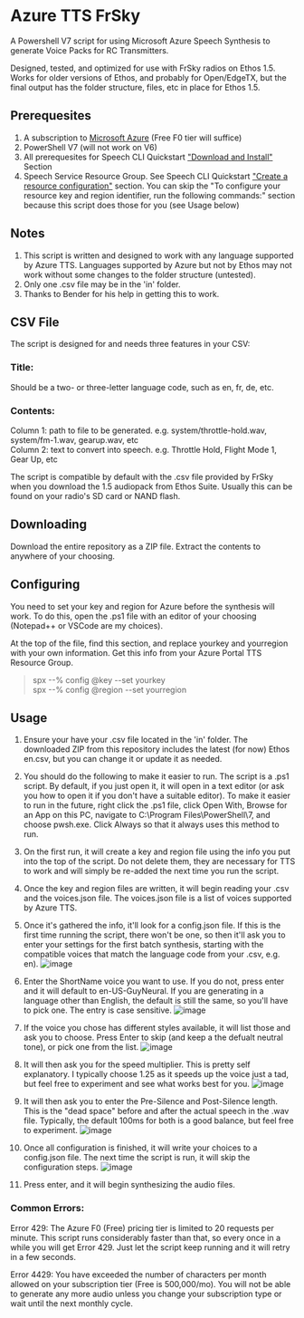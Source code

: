 # Azure TTS FrSky
A Powershell V7 script for using Microsoft Azure Speech Synthesis to generate Voice Packs for RC Transmitters.  

Designed, tested, and optimized for use with FrSky radios on Ethos 1.5.  Works for older versions of Ethos, and probably for Open/EdgeTX, but the final output has the folder structure, files, etc in place for Ethos 1.5.

## Prerequesites
1. A subscription to [Microsoft Azure](https://azure.microsoft.com/en-us/products/ai-services/text-to-speech) (Free F0 tier will suffice)<br>
2. PowerShell V7 (will not work on V6)
3. All prerequesites for Speech CLI Quickstart ["Download and Install"](https://learn.microsoft.com/en-us/azure/ai-services/speech-service/spx-basics?tabs=windowsinstall%2Cterminal#download-and-install) Section<br>
4. Speech Service Resource Group.  See Speech CLI Quickstart ["Create a resource configuration"](https://learn.microsoft.com/en-us/azure/ai-services/speech-service/spx-basics?tabs=windowsinstall%2Cterminal#create-a-resource-configuration) section.  You can skip the "To configure your resource key and region identifier, run the following commands:" section because this script does those for you (see Usage below)

## Notes
1. This script is written and designed to work with any language supported by Azure TTS.  Languages supported by Azure but not by Ethos may not work without some changes to the folder structure (untested).
2. Only one .csv file may be in the 'in' folder.
3. Thanks to Bender for his help in getting this to work.

## CSV File
The script is designed for and needs three features in your CSV:<br>
### Title: 
Should be a two- or three-letter language code, such as en, fr, de, etc.<br>

### Contents:<br>
Column 1: path to file to be generated.  e.g. system/throttle-hold.wav, system/fm-1.wav, gearup.wav, etc<br>
Column 2: text to convert into speech.  e.g. Throttle Hold, Flight Mode 1, Gear Up, etc<br>

The script is compatible by default with the .csv file provided by FrSky when you download the 1.5 audiopack from Ethos Suite.  Usually this can be found on your radio's SD card or NAND flash.<br>

## Downloading
Download the entire repository as a ZIP file.  Extract the contents to anywhere of your choosing.

## Configuring
You need to set your key and region for Azure before the synthesis will work.  To do this, open the .ps1 file with an editor of your choosing (Notepad++ or VSCode are my choices).  

At the top of the file, find this section, and replace yourkey and yourregion with your own information.  Get this info from your Azure Portal TTS Resource Group.

>spx --% config @key --set yourkey<br>
>spx --% config @region --set yourregion<br>

## Usage
1. Ensure your have your .csv file located in the 'in' folder.  The downloaded ZIP from this repository includes the latest (for now) Ethos en.csv, but you can change it or update it as needed.

2. You should do the following to make it easier to run.  The script is a .ps1 script.  By default, if you just open it, it will open in a text editor (or ask you how to open it if you don't have a suitable editor).  To make it easier to run in the future, right click the .ps1 file, click Open With, Browse for an App on this PC, navigate to C:\Program Files\PowerShell\7, and choose pwsh.exe.  Click Always so that it always uses this method to run.

3. On the first run, it will create a key and region file using the info you put into the top of the script.  Do not delete them, they are necessary for TTS to work and will simply be re-added the next time you run the script.

4. Once the key and region files are written, it will begin reading your .csv and the voices.json file. The voices.json file is a list of voices supported by Azure TTS.  

5. Once it's gathered the info, it'll look for a config.json file.  If this is the first time running the script, there won't be one, so then it'll ask you to enter your settings for the first batch synthesis, starting with the compatible voices that match the language code from your .csv, e.g. en).
![image](https://github.com/BladeScraper-Designs/Azure-TTS-FrSky/assets/40482965/988f63f9-4b4c-4ae3-b074-b234d197b615)

6. Enter the ShortName voice you want to use.  If you do not, press enter and it will default to en-US-GuyNeural.  If you are generating in a language other than English, the default is still the same, so you'll have to pick one.  The entry is case sensitive.
![image](https://github.com/BladeScraper-Designs/Azure-TTS-FrSky/assets/40482965/b70136b0-51df-491c-ac21-6d0fb3469d2a)

7. If the voice you chose has different styles available, it will list those and ask you to choose.  Press Enter to skip (and keep a the defualt neutral tone), or pick one from the list.
![image](https://github.com/BladeScraper-Designs/Azure-TTS-FrSky/assets/40482965/d610bcae-2488-465e-8f4b-04424e9cefae)

8. It will then ask you for the speed multiplier.  This is pretty self explanatory.  I typically choose 1.25 as it speeds up the voice just a tad, but feel free to experiment and see what works best for you.
![image](https://github.com/BladeScraper-Designs/Azure-TTS-FrSky/assets/40482965/c1dce821-baff-4952-a2a1-fd92bb4edab4)

9. It will then ask you to enter the Pre-Silence and Post-Silence length.  This is the "dead space" before and after the actual speech in the .wav file.  Typically, the default 100ms for both is a good balance, but feel free to experiment.
![image](https://github.com/BladeScraper-Designs/Azure-TTS-FrSky/assets/40482965/fda7d0bc-2136-4d7f-8e09-57dee95f9a74)

10. Once all configuration is finished, it will write your choices to a config.json file.  The next time the script is run, it will skip the configuration steps.
![image](https://github.com/BladeScraper-Designs/Azure-TTS-FrSky/assets/40482965/d0d786b7-7853-4c9e-9913-648e9ab10568)

11. Press enter, and it will begin synthesizing the audio files.

### Common Errors:
Error 429: The Azure F0 (Free) pricing tier is limited to 20 requests per minute.  This script runs considerably faster than that, so every once in a while you will get Error 429.  Just let the script keep running and it will retry in a few seconds.

Error 4429: You have exceeded the number of characters per month allowed on your subscription tier (Free is 500,000/mo).  You will not be able to generate any more audio unless you change your subscription type or wait until the next monthly cycle.  





